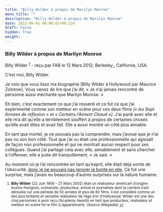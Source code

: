 ```yaml
---
title: "Billy Wilder à propos de Marilyn Monroe"
menu_title: ""
description: "Billy Wilder à propos de Marilyn Monroe"
date: 2022-06-01 06:00:01+00:224
draft: False
hidden: True
weight:
---
```

### Billy Wilder à propos de Marilyn Monroe

Billy Wilder <sup id="a1">[1](#f1)</sup> - reçu par FAB le 12 Mars 2012, Berkeley,, Californie, USA.

C’est moi, Billy Wilder.

Je vois que vous lisez ma biographie [Billy Wilder à Hollywood par Maurice Zolotow]. Vous venez de lire que j’ai dit, « Je n’ai jamais rencontré de personne aussi méchante que Marilyn Monroe. »

Eh bien, c’est exactement ce que j’ai ressenti et ce fut ce que j’ai expérimenté comme son metteur en scène pour ces deux films *[« les Sept Années de réflexion » et « Certains l’Aiment Chaud »]*. J’ai parlé avec elle et elle m’a dit qu’elle a terriblement souffert à propos de certaines choses qu’elle avait dites et avait fait. Elle a aussi montré un côté plus aimable.

En tant que mortel, je ne pouvais pas la comprendre, mais j’avoue que je n’ai pas vu son bon côté. Tout que j’ai vu était une professionnelle qui agissait de façon non professionnelle et qui ne montrait aucun respect pour ses collègues. Quand j’ai partagé cela avec elle, aimablement et sans chercher à l’offenser, elle a juste dit tranquillement, « Je sais. »

Au moment où je l’ai rencontrée en tant qu’esprit, elle était déjà sortie de l’obscurité, [donc je ne pouvais pas ignorer la bonté en elle](/fr-contemporary-messages/fr-contemporary-messages-by-date-order/fr-contemporary-messages-2011/fr-2011-12-1-1-fab-marilyn-monroe/). Ce fut une surprise, mais j’avais eu beaucoup d’autres surprises sur la nature humaine.
<small>

1. <large id="f1"> **Billy Wilder** (22 Juin 1906 – 27 Mars 2002) était un réalisateur américain d’origine Austro-Hongrois, scénariste, producteur, artiste et journaliste dont la carrière s’est déroulée sur une période de 50 années et plus de 60 films. Il est considéré comme un des plus brillants et versatile réalisateur de l’âge d’or d’Hollywood. Wilder est une des cinq personnes à avoir reçu l’Academy Awards en tant que producteur, réalisateur et metteur en scène for le film (L’appartement). (Source Wikipedia) [↩](#a1)
